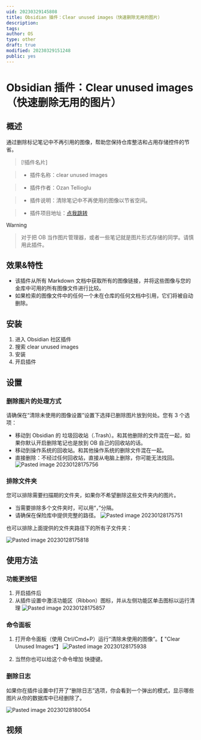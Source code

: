 ```yaml
---
uid: 20230329145808
title: Obsidian 插件：Clear unused images（快速删除无用的图片）
description: 
tags: 
author: OS
type: other
draft: true
modified: 20230329151248
public: yes
---
```


# Obsidian 插件：Clear unused images（快速删除无用的图片）

## 概述

通过删除标记笔记中不再引用的图像，帮助您保持仓库整洁和占用存储控件的节省。

>[!插件名片]

>- 插件名称：clear unused images

>- 插件作者：Ozan Tellioglu

>- 插件说明：清除笔记中不再使用的图像以节省空间。

>- 插件项目地址：[点我跳转](https://github.com/ozntel/oz-clear-unused-images-obsidian)

>[!Warning]

>对于把 OB 当作图片管理器，或者一些笔记就是图片形式存储的同学。请慎用此插件。

## 效果&特性

- 该插件从所有 Markdown 文档中获取所有的图像链接，并将这些图像与您的金库中可用的所有图像文件进行比较。
- 如果检索的图像文件中的任何一个未在仓库的任何文档中引用，它们将被自动删除。

## 安装

1. 进入 Obsidian 社区插件
2. 搜索 clear unused images
3. 安装
4. 开启插件

## 设置

### 删除图片的处理方式

请确保在“清除未使用的图像设置”设置下选择已删除图片放到何处。您有 3 个选项：

- 移动到 Obsidian 的 垃圾回收站（.Trash）。和其他删除的文件混在一起，如果你默认开启删除笔记也是放到 OB 自己的回收站的话。
- 移动到操作系统的回收站。和其他操作系统的删除文件混在一起。
- 直接删除：不经过任何回收站，直接从电脑上删除，你可能无法找回。
![Pasted image 20230128175756](https://s1.vika.cn/space/2023/03/15/d4f1a80537e4493abc693db84d7ba3d0)

### 排除文件夹

您可以排除需要扫描期的文件夹，如果你不希望删除这些文件夹内的图片。

- 当需要排除多个文件夹时，可以用“，”分隔。
- 请确保在保险库中提供完整的路径。
![Pasted image 20230128175751](https://s1.vika.cn/space/2023/03/15/a0ff3e04605e407287e587deaaf6bde3)

也可以排除上面提供的文件夹路径下的所有子文件夹：

![Pasted image 20230128175818](https://s1.vika.cn/space/2023/03/15/9fa0338458e141259337162fef08c763)

## 使用方法

### 功能更按钮

1. 开启插件后
2. 从插件设置中激活功能区（Ribbon）图标，并从左侧功能区单击图标以运行清理
![Pasted image 20230128175857](https://s1.vika.cn/space/2023/03/15/8c0e50e7de624f52af67d3d5b53a5681)

### 命令面板

1. 打开命令面板（使用 Ctrl/Cmd+P）运行“清除未使用的图像”。【 "Clear Unused Images"】
![Pasted image 20230128175938](https://s1.vika.cn/space/2023/03/15/787c1ed8dc5148f2b8afa377915ccc8a)

2. 当然你也可以给这个命令增加 快捷键。

### 删除日志

如果你在插件设置中打开了“删除日志”选项，你会看到一个弹出的模式，显示哪些图片从你的数据库中已经删除了。

![Pasted image 20230128180054](https://s1.vika.cn/space/2023/03/15/8cba6b6049524f14afad73189c84c78e)

## 视频